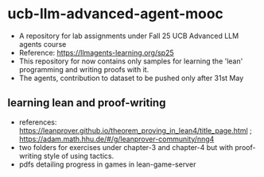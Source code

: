 # ucb-llm-advanced-agent-mooc
- A repository for lab assignments under Fall 25 UCB Advanced LLM agents course
- Reference: https://llmagents-learning.org/sp25
- This repository for now contains only samples for learning the 'lean' programming and writing proofs with it.
- The agents, contribution to dataset to be pushed only after 31st May

## learning lean and proof-writing

- references: https://leanprover.github.io/theorem_proving_in_lean4/title_page.html ; https://adam.math.hhu.de/#/g/leanprover-community/nng4
- two folders for exercises under chapter-3 and chapter-4 but with proof-writing style of using tactics.
- pdfs detailing progress in games in lean-game-server
